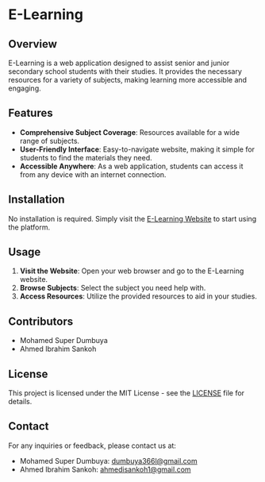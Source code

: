 # E-Learning

## Overview
E-Learning is a web application designed to assist senior and junior secondary school students with their studies. It provides the necessary resources for a variety of subjects, making learning more accessible and engaging.

## Features
- **Comprehensive Subject Coverage**: Resources available for a wide range of subjects.
- **User-Friendly Interface**: Easy-to-navigate website, making it simple for students to find the materials they need.
- **Accessible Anywhere**: As a web application, students can access it from any device with an internet connection.

## Installation
No installation is required. Simply visit the [E-Learning Website](#) to start using the platform.

## Usage
1. **Visit the Website**: Open your web browser and go to the E-Learning website.
2. **Browse Subjects**: Select the subject you need help with.
3. **Access Resources**: Utilize the provided resources to aid in your studies.

## Contributors
- Mohamed Super Dumbuya
- Ahmed Ibrahim Sankoh

## License
This project is licensed under the MIT License - see the [LICENSE](LICENSE) file for details.

## Contact
For any inquiries or feedback, please contact us at:
- Mohamed Super Dumbuya: [dumbuya366l@gmail.com](mailto:dumbuya366@gmail.com)
- Ahmed Ibrahim Sankoh: [ahmedisankoh1@gmail.com](mailto:ahmedisankoh1@gmail.com)
